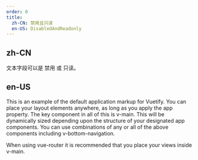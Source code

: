 ```yaml
---
order: 0
title:
  zh-CN: 禁用且只读
  en-US: DisabledAndReadonly
---
```


## zh-CN

文本字段可以是 禁用 或 只读。

## en-US

This is an example of the default application markup for Vuetify. You can place your layout elements anywhere, as long as you apply the app property. The key component in all of this is v-main. This will be dynamically sized depending upon the structure of your designated app components. You can use combinations of any or all of the above components including v-bottom-navigation.

When using vue-router it is recommended that you place your views inside v-main.
